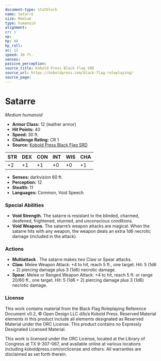 ```yaml
---
document-type: statblock
name: Satarre
size: Medium
type: humanoid
alignment: 
cr: 1
xp: 
hp: 40
hp_roll: 
ac: 12
speed: 30 ft.
senses: 
passive_perception: 
source_title: Kobold Press Black Flag SRD
source_url: https://koboldpress.com/black-flag-roleplaying/
source_page: 
---
```


# Satarre

*Medium humanoid*

- **Armor Class:** 12 (leather armor)
- **Hit Points:** 40
- **Speed:** 30 ft.
- **Challenge Rating:** CR 1
- **Source:** [Kobold Press Black Flag SRD](https://koboldpress.com/black-flag-roleplaying/)

| STR | DEX | CON | INT | WIS | CHA |
| --- | --- | --- | --- | --- | --- |
| +2 | +1 | +1 | +0 | +0 | +1 |

- **Senses:** darkvision 60 ft.
- **Perception:** 12
- **Stealth:** 11
- **Languages:** Common, Void Speech

### Special Abilities

- **Void Strength.** The satarre is resistant to the blinded, charmed, deafened, frightened, stunned, and unconscious conditions.
- **Void Weapons.** The satarre’s weapon attacks are magical. When the satarre hits with any weapon, the weapon deals an extra 1d6 necrotic damage (included in the attack).

### Actions

- **Multiattack** . The satarre makes two Claw or Spear attacks.
- **Claw.** Melee Weapon Attack: +4 to hit, reach 5 ft., one target. Hit: 5 (1d6 + 2) piercing damage plus 3 (1d6) necrotic damage.
- **Spear.** Melee or Ranged Weapon Attack: +4 to hit, reach 5 ft. or range 20/60 ft., one target. Hit: 5 (1d6 + 2) piercing damage plus 3 (1d6) necrotic damage.

### License

This work contains material from the Black Flag Roleplaying Reference Document v0.2, © Open Design LLC d/b/a Kobold Press. Reserved Material elements in this product include all elements designated as Reserved Material under the ORC License. This product contains no Expressly Designated Licensed Material.

This work is licensed under the ORC License, located at the Library of Congress at TX 9-307-067, and available online at various locations including koboldpress.com/orclicense and others. All warranties are disclaimed as set forth therein.
